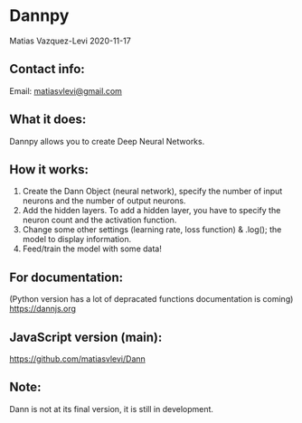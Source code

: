 # Dannpy
Matias Vazquez-Levi 2020-11-17

Contact info:
------------
Email: matiasvlevi@gmail.com

What it does:
------------
Dannpy allows you to create Deep Neural Networks. 

How it works:
------------
1. Create the Dann Object (neural network), specify the number of input neurons and the number of output neurons.
2. Add the hidden layers. To add a hidden layer, you have to specify the neuron count and the activation function.
3. Change some other settings (learning rate, loss function) & .log(); the model to display information.
4. Feed/train the model with some data!


For documentation:
-------------------
(Python version has a lot of depracated functions documentation is coming) <br />
https://dannjs.org

JavaScript version (main):
------------------
https://github.com/matiasvlevi/Dann

Note:
----------
Dann is not at its final version, it is still in development.
